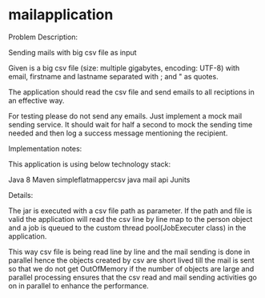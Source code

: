 # mailapplication

Problem Description:

Sending mails with big csv file as input

Given is a big csv file (size: multiple gigabytes, encoding: UTF-8) with email, firstname and lastname separated with ; and " as quotes.

The application should read the csv file and send emails to all reciptions in an effective way.

For testing please do not send any emails. Just implement a mock mail sending service. It should wait for half a second to mock the sending time needed and then log a success message mentioning the recipient.

Implementation notes:

This application is using below technology stack:

Java 8
Maven
simpleflatmappercsv
java mail api
Junits

Details:

The jar is executed with a csv file path as parameter. If the path and file is valid the application will read the csv line by line map to the person object and a job is queued to the custom thread pool(JobExecuter class) in the application.

This way csv file is being read line by line and the mail sending is done in parallel hence the objects created by csv are short lived till the mail is sent so that we do not get OutOfMemory if the number of objects are large and parallel processing ensures that the csv read and mail sending activities go on in parallel to enhance the performance.
